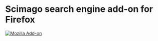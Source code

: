 # Scimago search engine add-on for Firefox

[![Mozilla Add-on](https://img.shields.io/amo/v/scimagojr-search-engine)](https://addons.mozilla.org/addon/scimagojr-search-engine/)

